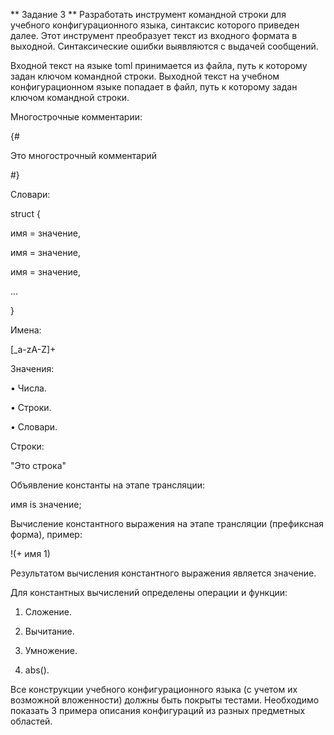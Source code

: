 ** Задание 3 **
Разработать инструмент командной строки для учебного конфигурационного
языка, синтаксис которого приведен далее. Этот инструмент преобразует текст из
входного формата в выходной. Синтаксические ошибки выявляются с выдачей
сообщений.

Входной текст на языке toml принимается из файла, путь к которому задан
ключом командной строки. Выходной текст на учебном конфигурационном
языке попадает в файл, путь к которому задан ключом командной строки.

Многострочные комментарии:

{#

Это многострочный
комментарий

#}

Словари:

struct {

 имя = значение,

 имя = значение,

 имя = значение,

 ...

}

Имена:

[_a-zA-Z]+

Значения:

• Числа.

• Строки.

• Словари.

Строки:

"Это строка"

Объявление константы на этапе трансляции:

имя is значение;

Вычисление константного выражения на этапе трансляции (префиксная форма), пример:

!(+ имя 1)

Результатом вычисления константного выражения является значение.

Для константных вычислений определены операции и функции:

1. Сложение.

2. Вычитание.

3. Умножение.

4. abs().

Все конструкции учебного конфигурационного языка (с учетом их
возможной вложенности) должны быть покрыты тестами. Необходимо показать 3
примера описания конфигураций из разных предметных областей.